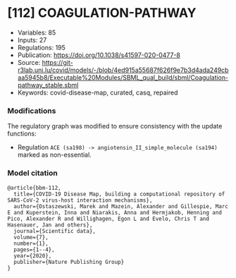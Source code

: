 # \[112\] COAGULATION-PATHWAY

 - Variables: 85
 - Inputs: 27
 - Regulations: 195
 - Publication: https://doi.org/10.1038/s41597-020-0477-8
 - Source: https://git-r3lab.uni.lu/covid/models/-/blob/4ed915a55687f626f9e7b3d4ada249cbaa5945b8/Executable%20Modules/SBML_qual_build/sbml/Coagulation-pathway_stable.sbml
 - Keywords: covid-disease-map, curated, casq, repaired


### Modifications

The regulatory graph was modified to ensure consistency with the update functions:

 - Regulation `ACE (sa198) -> angiotensin_II_simple_molecule (sa194)` marked as non-essential.

### Model citation

```
@article{bbm-112,
  title={COVID-19 Disease Map, building a computational repository of SARS-CoV-2 virus-host interaction mechanisms},
  author={Ostaszewski, Marek and Mazein, Alexander and Gillespie, Marc E and Kuperstein, Inna and Niarakis, Anna and Hermjakob, Henning and Pico, Alexander R and Willighagen, Egon L and Evelo, Chris T and Hasenauer, Jan and others},
  journal={Scientific data},
  volume={7},
  number={1},
  pages={1--4},
  year={2020},
  publisher={Nature Publishing Group}
}

```

